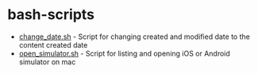 # bash-scripts

- [change_date.sh](change_date.sh) - Script for changing created and modified date to the content created date
- [open_simulator.sh](open_simulator.sh) - Script for listing and opening iOS or Android simulator on mac
